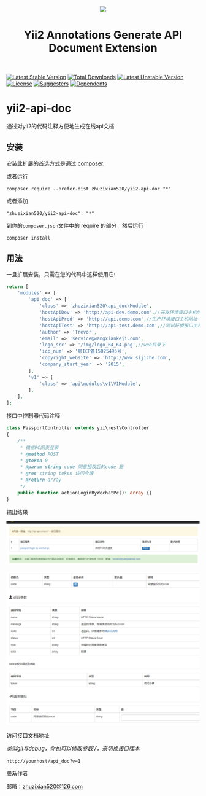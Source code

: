 <p align="center">
    <a href="https://github.com/yiisoft" target="_blank">
        <img src="https://avatars0.githubusercontent.com/u/993323" height="100px">
    </a>
    <h1 align="center">Yii2 Annotations Generate API Document Extension</h1>
    <br>
</p>

[![Latest Stable Version](https://poser.pugx.org/zhuzixian520/yii2-api-doc/v)](//packagist.org/packages/zhuzixian520/yii2-api-doc) 
[![Total Downloads](https://poser.pugx.org/zhuzixian520/yii2-api-doc/downloads)](//packagist.org/packages/zhuzixian520/yii2-api-doc) 
[![Latest Unstable Version](https://poser.pugx.org/zhuzixian520/yii2-api-doc/v/unstable)](//packagist.org/packages/zhuzixian520/yii2-api-doc) 
[![License](https://poser.pugx.org/zhuzixian520/yii2-api-doc/license)](//packagist.org/packages/zhuzixian520/yii2-api-doc)
[![Suggesters](https://poser.pugx.org/zhuzixian520/yii2-api-doc/suggesters)](//packagist.org/packages/zhuzixian520/yii2-api-doc)
[![Dependents](https://poser.pugx.org/zhuzixian520/yii2-api-doc/dependents)](//packagist.org/packages/zhuzixian520/yii2-api-doc)

yii2-api-doc
============
通过对yii2的代码注释方便地生成在线api文档

安装
------------

安装此扩展的首选方式是通过 [composer](http://getcomposer.org/download/).

或者运行

```
composer require --prefer-dist zhuzixian520/yii2-api-doc "*"
```

或者添加

```
"zhuzixian520/yii2-api-doc": "*"
```

到你的`composer.json`文件中的 require 的部分，然后运行
```
composer install
```

用法
-----

一旦扩展安装，只需在您的代码中这样使用它:

```php
return [
    'modules' => [
        'api_doc' => [
            'class' => 'zhuzixian520\api_doc\Module',
            'hostApiDev' => 'http://api-dev.demo.com',//开发环境接口主机地址
            'hostApiProd' => 'http://api.demo.com',//生产环境接口主机地址
            'hostApiTest' => 'http://api-test.demo.com',//测试环境接口主机地址
            'author' => 'Trevor',
            'email' => 'service@wangxiankeji.com',
            'logo_src' => '/img/logo_64_64.png',//web目录下
            'icp_num' => '粤ICP备15025495号',
            'copyright_website' => 'http://www.sijiche.com',
            'company_start_year' => '2015',
        ],
        'v1' => [
            'class' => 'api\modules\v1\V1Module',
        ],
    ],
];
```

接口中控制器代码注释
```php
class PassportController extends yii\rest\Controller
{
    /**
     * 微信PC网页登录
     * @method POST
     * @token 0
     * @param string code 同意授权后的code 是
     * @res string token 访问令牌
     * @return array
     */
    public function actionLoginByWechatPc(): array {}
}
```
输出结果

![img.png](img.png)

![img_1.png](img_1.png)

访问接口文档地址

_类似gii与debug，你也可以修改参数V，来切换接口版本_

`
http://yourhost/api_doc?v=1
`


联系作者

邮箱：zhuzixian520@126.com